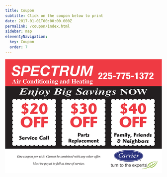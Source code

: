 ```yaml
---
title: Coupon
subtitle: Click on the coupon below to print
date: 2017-01-01T00:00:00.000Z
permalink: /coupon/index.html
sidebar: map
eleventyNavigation:
  key: Coupon
  order: 7
---
```

<img src="/_includes/assets/uploads/spectrum-coupon.png" class="img-fluid pretty coupon" onClick="printme(event)">
